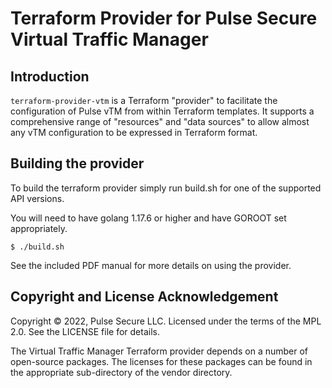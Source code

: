 # Terraform Provider for Pulse Secure Virtual Traffic Manager

## Introduction

`terraform-provider-vtm` is a Terraform "provider" to facilitate the configuration of Pulse 
vTM from within Terraform templates.  It supports a comprehensive range of
"resources" and "data sources" to allow almost any vTM configuration to be expressed 
in Terraform format.


## Building the provider

To build the terraform provider simply run build.sh for one of the supported API
versions.

You will need to have golang 1.17.6 or higher and have GOROOT set
appropriately.

```shell
$ ./build.sh
```

See the included PDF manual for more details on using the provider.

## Copyright and License Acknowledgement

Copyright &copy; 2022, Pulse Secure LLC. Licensed under the terms of the
MPL 2.0. See the LICENSE file for details.

The Virtual Traffic Manager Terraform provider depends on a number of
open-source packages. The licenses for these packages can be found in the
appropriate sub-directory of the vendor directory.
